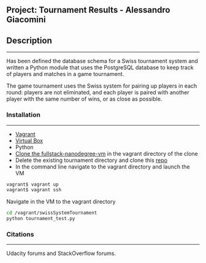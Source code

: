## Project: Tournament Results - Alessandro Giacomini
## Description
-----------------------------------
Has been defined the database schema for a Swiss tournament system and written a Python module that uses the PostgreSQL database to keep track of players and matches in a game tournament.

The game tournament uses the Swiss system for pairing up players in each round: players are not eliminated, and each player is paired with another player with the same number of wins, or as close as possible.

### Installation
-----------------------------------
* [Vagrant](https://www.vagrantup.com/)
* [Virtual Box](https://www.virtualbox.org/)
* Python
* [Clone the fullstack-nanodegree-vm](https://github.com/udacity/fullstack-nanodegree-vm) in the vagrant directory of the clone
* Delete the existing tournament directory and clone this [repo](https://github.com/AlessandroGiacomini/swissSystemTournament.git)
* In the command line navigate to the vagrant directory and launch the VM

```bash
vagrant$ vagrant up
vagrant$ vagrant ssh
```

Navigate in the VM to the vagrant directory

```bash
cd /vagrant/swissSystemTournament
python tournament_test.py
```

### Citations
-----------------------------------
Udacity forums and StackOverflow forums.